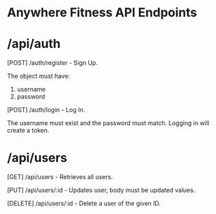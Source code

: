 # Anywhere Fitness API Endpoints

# /api/auth

[POST] /auth/register - Sign Up.

The object must have:

1. username
2. password

[POST] /auth/login - Log In.

The username must exist and the password must match.
Logging in will create a token.

# /api/users

[GET] /api/users - Retrieves all users.

[PUT] /api/users/:id - Updates user, body must be updated values.

[DELETE] /api/users/:id - Delete a user of the given ID.
